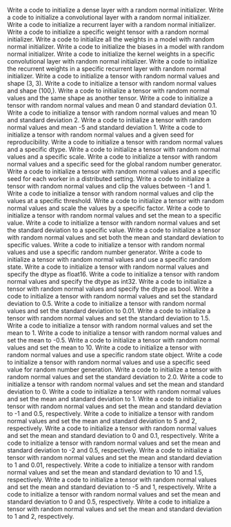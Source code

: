 Write a code to initialize a dense layer with a random normal initializer.
Write a code to initialize a convolutional layer with a random normal initializer.
Write a code to initialize a recurrent layer with a random normal initializer.
Write a code to initialize a specific weight tensor with a random normal initializer.
Write a code to initialize all the weights in a model with random normal initializer.
Write a code to initialize the biases in a model with random normal initializer.
Write a code to initialize the kernel weights in a specific convolutional layer with random normal initializer.
Write a code to initialize the recurrent weights in a specific recurrent layer with random normal initializer.
Write a code to initialize a tensor with random normal values and shape (3, 3).
Write a code to initialize a tensor with random normal values and shape (100,).
Write a code to initialize a tensor with random normal values and the same shape as another tensor.
Write a code to initialize a tensor with random normal values and mean 0 and standard deviation 0.1.
Write a code to initialize a tensor with random normal values and mean 10 and standard deviation 2.
Write a code to initialize a tensor with random normal values and mean -5 and standard deviation 1.
Write a code to initialize a tensor with random normal values and a given seed for reproducibility.
Write a code to initialize a tensor with random normal values and a specific dtype.
Write a code to initialize a tensor with random normal values and a specific scale.
Write a code to initialize a tensor with random normal values and a specific seed for the global random number generator.
Write a code to initialize a tensor with random normal values and a specific seed for each worker in a distributed setting.
Write a code to initialize a tensor with random normal values and clip the values between -1 and 1.
Write a code to initialize a tensor with random normal values and clip the values at a specific threshold.
Write a code to initialize a tensor with random normal values and scale the values by a specific factor.
Write a code to initialize a tensor with random normal values and set the mean to a specific value.
Write a code to initialize a tensor with random normal values and set the standard deviation to a specific value.
Write a code to initialize a tensor with random normal values and set both the mean and standard deviation to specific values.
Write a code to initialize a tensor with random normal values and use a specific random number generator.
Write a code to initialize a tensor with random normal values and use a specific random state.
Write a code to initialize a tensor with random normal values and specify the dtype as float16.
Write a code to initialize a tensor with random normal values and specify the dtype as int32.
Write a code to initialize a tensor with random normal values and specify the dtype as bool.
Write a code to initialize a tensor with random normal values and set the standard deviation to 0.5.
Write a code to initialize a tensor with random normal values and set the standard deviation to 0.01.
Write a code to initialize a tensor with random normal values and set the standard deviation to 1.5.
Write a code to initialize a tensor with random normal values and set the mean to 1.
Write a code to initialize a tensor with random normal values and set the mean to -0.5.
Write a code to initialize a tensor with random normal values and set the mean to 10.
Write a code to initialize a tensor with random normal values and use a specific random state object.
Write a code to initialize a tensor with random normal values and use a specific seed value for random number generation.
Write a code to initialize a tensor with random normal values and set the standard deviation to 2.0.
Write a code to initialize a tensor with random normal values and set the mean and standard deviation to 0.
Write a code to initialize a tensor with random normal values and set the mean and standard deviation to 1.
Write a code to initialize a tensor with random normal values and set the mean and standard deviation to -1 and 0.5, respectively.
Write a code to initialize a tensor with random normal values and set the mean and standard deviation to 5 and 2, respectively.
Write a code to initialize a tensor with random normal values and set the mean and standard deviation to 0 and 0.1, respectively.
Write a code to initialize a tensor with random normal values and set the mean and standard deviation to -2 and 0.5, respectively.
Write a code to initialize a tensor with random normal values and set the mean and standard deviation to 1 and 0.01, respectively.
Write a code to initialize a tensor with random normal values and set the mean and standard deviation to 10 and 1.5, respectively.
Write a code to initialize a tensor with random normal values and set the mean and standard deviation to -5 and 1, respectively.
Write a code to initialize a tensor with random normal values and set the mean and standard deviation to 0 and 0.5, respectively.
Write a code to initialize a tensor with random normal values and set the mean and standard deviation to 1 and 2, respectively.